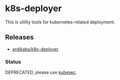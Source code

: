# k8s-deployer

This is utility tools for kubernetes-related deployment.

## Releases

* [ardikabs/k8s-deployer](https://hub.docker.com/r/ardikabs/k8s-deployer)

### Status

DEPRECATED, please use [kubexec](../kubexec).
